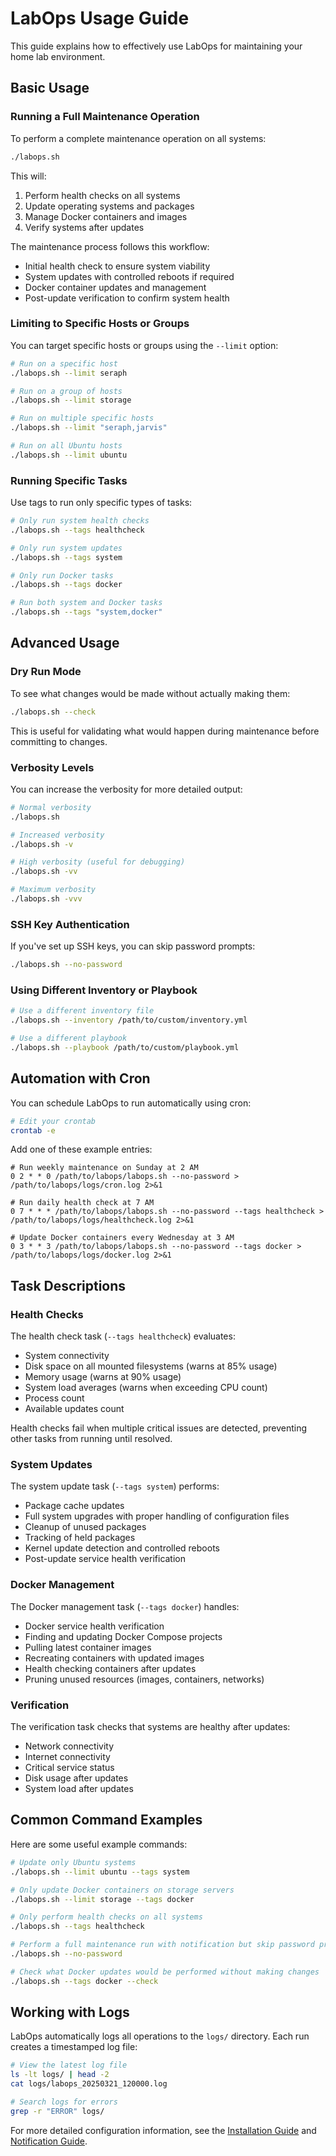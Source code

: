 # LabOps Usage Guide

This guide explains how to effectively use LabOps for maintaining your home lab environment.

## Basic Usage

### Running a Full Maintenance Operation

To perform a complete maintenance operation on all systems:

```bash
./labops.sh
```

This will:
1. Perform health checks on all systems
2. Update operating systems and packages
3. Manage Docker containers and images
4. Verify systems after updates

The maintenance process follows this workflow:
- Initial health check to ensure system viability
- System updates with controlled reboots if required
- Docker container updates and management
- Post-update verification to confirm system health

### Limiting to Specific Hosts or Groups

You can target specific hosts or groups using the `--limit` option:

```bash
# Run on a specific host
./labops.sh --limit seraph

# Run on a group of hosts
./labops.sh --limit storage

# Run on multiple specific hosts
./labops.sh --limit "seraph,jarvis"

# Run on all Ubuntu hosts
./labops.sh --limit ubuntu
```

### Running Specific Tasks

Use tags to run only specific types of tasks:

```bash
# Only run system health checks
./labops.sh --tags healthcheck

# Only run system updates
./labops.sh --tags system

# Only run Docker tasks
./labops.sh --tags docker

# Run both system and Docker tasks
./labops.sh --tags "system,docker"
```

## Advanced Usage

### Dry Run Mode

To see what changes would be made without actually making them:

```bash
./labops.sh --check
```

This is useful for validating what would happen during maintenance before committing to changes.

### Verbosity Levels

You can increase the verbosity for more detailed output:

```bash
# Normal verbosity
./labops.sh

# Increased verbosity
./labops.sh -v

# High verbosity (useful for debugging)
./labops.sh -vv

# Maximum verbosity
./labops.sh -vvv
```

### SSH Key Authentication

If you've set up SSH keys, you can skip password prompts:

```bash
./labops.sh --no-password
```

### Using Different Inventory or Playbook

```bash
# Use a different inventory file
./labops.sh --inventory /path/to/custom/inventory.yml

# Use a different playbook
./labops.sh --playbook /path/to/custom/playbook.yml
```

## Automation with Cron

You can schedule LabOps to run automatically using cron:

```bash
# Edit your crontab
crontab -e
```

Add one of these example entries:

```
# Run weekly maintenance on Sunday at 2 AM
0 2 * * 0 /path/to/labops/labops.sh --no-password > /path/to/labops/logs/cron.log 2>&1

# Run daily health check at 7 AM
0 7 * * * /path/to/labops/labops.sh --no-password --tags healthcheck > /path/to/labops/logs/healthcheck.log 2>&1

# Update Docker containers every Wednesday at 3 AM
0 3 * * 3 /path/to/labops/labops.sh --no-password --tags docker > /path/to/labops/logs/docker.log 2>&1
```

## Task Descriptions

### Health Checks

The health check task (`--tags healthcheck`) evaluates:

- System connectivity
- Disk space on all mounted filesystems (warns at 85% usage)
- Memory usage (warns at 90% usage)
- System load averages (warns when exceeding CPU count)
- Process count
- Available updates count

Health checks fail when multiple critical issues are detected, preventing other tasks from running until resolved.

### System Updates

The system update task (`--tags system`) performs:

- Package cache updates
- Full system upgrades with proper handling of configuration files
- Cleanup of unused packages
- Tracking of held packages
- Kernel update detection and controlled reboots
- Post-update service health verification

### Docker Management

The Docker management task (`--tags docker`) handles:

- Docker service health verification
- Finding and updating Docker Compose projects
- Pulling latest container images
- Recreating containers with updated images
- Health checking containers after updates
- Pruning unused resources (images, containers, networks)

### Verification

The verification task checks that systems are healthy after updates:

- Network connectivity
- Internet connectivity
- Critical service status
- Disk usage after updates
- System load after updates

## Common Command Examples

Here are some useful example commands:

```bash
# Update only Ubuntu systems
./labops.sh --limit ubuntu --tags system

# Only update Docker containers on storage servers
./labops.sh --limit storage --tags docker

# Only perform health checks on all systems
./labops.sh --tags healthcheck

# Perform a full maintenance run with notification but skip password prompts
./labops.sh --no-password

# Check what Docker updates would be performed without making changes
./labops.sh --tags docker --check
```

## Working with Logs

LabOps automatically logs all operations to the `logs/` directory. Each run creates a timestamped log file:

```bash
# View the latest log file
ls -lt logs/ | head -2
cat logs/labops_20250321_120000.log

# Search logs for errors
grep -r "ERROR" logs/
```

For more detailed configuration information, see the [Installation Guide](installation.md) and [Notification Guide](notifications.md).